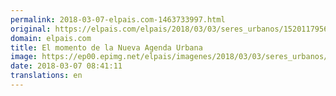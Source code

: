 ```yaml
---
permalink: 2018-03-07-elpais.com-1463733997.html
original: https://elpais.com/elpais/2018/03/03/seres_urbanos/1520117956_565728.html#?ref=rss&format=simple&link=link
domain: elpais.com
title: El momento de la Nueva Agenda Urbana
image: https://ep00.epimg.net/elpais/imagenes/2018/03/03/seres_urbanos/1520117956_565728_1520119257_rrss_normal.jpg
date: 2018-03-07 08:41:11
translations: en
---
```


